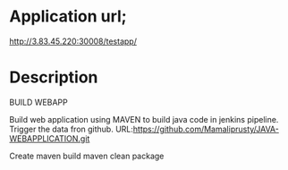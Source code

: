 # Application url;
http://3.83.45.220:30008/testapp/

# Description

BUILD WEBAPP

Build web application using MAVEN to build java code in jenkins pipeline.
Trigger the data fron github.
URL:https://github.com/Mamaliprusty/JAVA-WEBAPPLICATION.git


Create maven build
maven clean package
